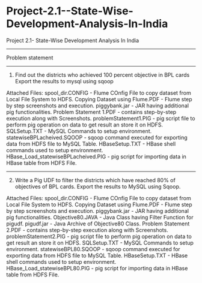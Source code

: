 # Project-2.1--State-Wise-Development-Analysis-In-India
Project 2.1- State-Wise Development Analysis In India

------------------------------------------------------------------------------------------------------------------
Problem statement

------------------------------------------------------------------------------------------------------------------

1. Find out the districts who achieved 100 percent objective in BPL cards
Export the results to mysql using sqoop

Attached Files:
spool_dir.CONFIG - Flume COnfig File to copy dataset from Local File System to HDFS.
Copying Dataset using Flume.PDF - Flume step by step screenshots and execution.
piggybank.jar - JAR having additional pig functionalities.
Problem Statement 1.PDF - contains step-by-step execution along with Screenshots.
problemStatement1.PIG - pig script file to perform pig operation on data to get result an store it on HDFS.
SQLSetup.TXT - MySQL Commands to setup environment.
statewiseBPLacheived.SQOOP - sqoop command executed for exporting data from HDFS file to MySQL Table.
HBaseSetup.TXT - HBase shell commands used to setup environment.
HBase_Load_statewiseBPLacheived.PIG - pig script for importing data in HBase table from HDFS File.

------------------------------------------------------------------------------------------------------------------

2. Write a Pig UDF to filter the districts which have reached 80% of objectives of BPL cards.
Export the results to MySQL using Sqoop.

Attached Files:
spool_dir.CONFIG - Flume COnfig File to copy dataset from Local File System to HDFS.
Copying Dataset using Flume.PDF - Flume step by step screenshots and execution.
piggybank.jar - JAR having additional pig functionalities.
Objective80.JAVA - Java Class having Filter Function for pigudf.
pigudf.jar - Java Archive of Objective80 Class.
Problem Statement 2.PDF - contains step-by-step execution along with Screenshots.
problemStatement2.PIG - pig script file to perform pig operation on data to get result an store it on HDFS.
SQLSetup.TXT - MySQL Commands to setup environment.
statewiseBPL80.SQOOP - sqoop command executed for exporting data from HDFS file to MySQL Table.
HBaseSetup.TXT - HBase shell commands used to setup environment.
HBase_Load_statewiseBPL80.PIG - pig script for importing data in HBase table from HDFS File.
